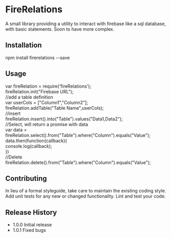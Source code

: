 FireRelations
=========

A small library providing a utility to interact with firebase like a sql database, with basic statements. Soon to have more complex.

## Installation

  npm install firerelations --save

## Usage

  var fireRelation = require('fireRelations');
  <br>
  fireRelation.init("Firebase URL");
  <br>
  //add a table definition
  <br>
  var userCols = ["Column1","Column2"];
  <br>
  fireRelation.addTable("Table Name",userCols);
  <br>
  //insert
  <br>
  fireRelation.insert().into("Table").values("Data1,Data2");
  <br>
  //Select, will return a promise with data 
  <br>
  var data = fireRelation.select().from("Table").where("Column").equals("Value");
  <br>
  data.then(function(callback){
  <br>
  	console.log(callback);
  <br>
  })
  <br>
  //Delete
  <br>
  fireRelation.delete().from("Table").where("Column").equals("Value");

## Contributing

In lieu of a formal styleguide, take care to maintain the existing coding style.
Add unit tests for any new or changed functionality. Lint and test your code.

## Release History

* 1.0.0 Initial release
* 1.0.1 Fixed bugs